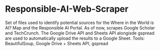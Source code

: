 # Responsible-AI-Web-Scraper

Set of files used to identify potential sources for the Where in the World is AI? Map and the Responsible AI Portal. As of now, scrapes Google Scholar and TechCrunch. The Google Drive API and Sheets API alongisde gspread are used to automatically upload the results to a Google Sheet.
Tools: BeautifulSoup, Google Drive + Sheets API, gspread
